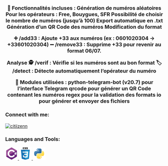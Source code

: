 <h3 align="center">🔧 Fonctionnalités incluses : Génération de numéros aléatoires Pour les opérateurs : 
Free, Bouygues, SFR Possibilité de choisir le nombre de numéros (jusqu’à 100) Export automatique en .txt Génération d’un QR Code des numéros Modification du format

  
➕ /add33 : Ajoute +33 aux numéros (ex : 0601020304 → +33601020304) ➖ /remove33 : Supprime +33 pour revenir au format 06/07. 



Analyse 🕵️ /verif : Vérifie si les numéros sont au bon format 🏷 /detect : Détecte automatiquement l’opérateur du numéro

💼 Modules utilisées : python-telegram-bot (v20.7) pour l’interface Telegram qrcode pour générer un QR Code contenant les numéros regex pour la validation des formats io pour générer et envoyer des fichiers</h3>

<h3 align="left">Connect with me:</h3>
<p align="left">
<a href="https://discord.gg/citiizenn" target="blank"><img align="center" src="https://raw.githubusercontent.com/rahuldkjain/github-profile-readme-generator/master/src/images/icons/Social/discord.svg" alt="citiizenn" height="30" width="40" /></a>
</p>

<h3 align="left">Languages and Tools:</h3>
<p align="left"> <a href="https://www.w3schools.com/cs/" target="_blank" rel="noreferrer"> <img src="https://raw.githubusercontent.com/devicons/devicon/master/icons/csharp/csharp-original.svg" alt="csharp" width="40" height="40"/> </a> <a href="https://www.w3schools.com/css/" target="_blank" rel="noreferrer"> <img src="https://raw.githubusercontent.com/devicons/devicon/master/icons/css3/css3-original-wordmark.svg" alt="css3" width="40" height="40"/> </a> <a href="https://www.python.org" target="_blank" rel="noreferrer"> <img src="https://raw.githubusercontent.com/devicons/devicon/master/icons/python/python-original.svg" alt="python" width="40" height="40"/> </a> </p>
